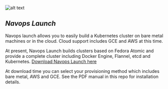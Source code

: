 ![alt text](http://www.navops.io/img/home-launch-logo.png "Launch")

*Navops Launch*
---

Navops launch allows you to easily build a Kubernetes cluster on bare metal machines or in the cloud. Cloud support includes GCE and AWS  at this time.

At present, Navops Launch builds clusters based on Fedora Atomic and provide a complete cluster including Docker Engine, Flannel, etcd and Kubernetes.
[Download Navops Launch here](http://navops.io/launch-1.html)


At download time you can select your provisioning method which includes bare metal, AWS and GCE.
See the PDF manual in this repo for installation details.
